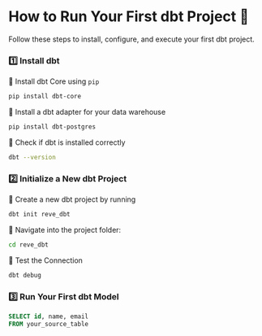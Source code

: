 # How to Run Your First dbt Project 🚀
Follow these steps to install, configure, and execute your first dbt project.

### 1️⃣ Install dbt
🔹 Install dbt Core using `pip`

```bash
pip install dbt-core
```

🔹 Install a dbt adapter for your data warehouse

```bash
pip install dbt-postgres
```

🔹 Check if dbt is installed correctly

```bash
dbt --version
```

### 2️⃣ Initialize a New dbt Project

🔹 Create a new dbt project by running

```bash
dbt init reve_dbt
```

🔹 Navigate into the project folder:

```bash
cd reve_dbt
```

🔹 Test the Connection

```bash
dbt debug
```

### 3️⃣ Run Your First dbt Model

```sql
SELECT id, name, email
FROM your_source_table
```

